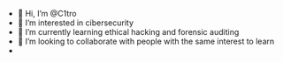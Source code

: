 - 👋 Hi, I’m @C1tro
- 👀 I’m interested in cibersecurity
- 🌱 I’m currently learning ethical hacking and forensic auditing
- 💞️ I’m looking to collaborate with people with the same interest to learn
- 
<!---
C1tro/C1tro is a ✨ special ✨ repository because its `README.md` (this file) appears on your GitHub profile.
You can click the Preview link to take a look at your changes.
--->
